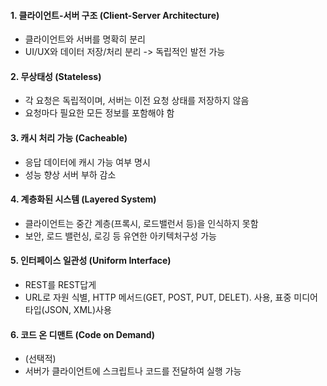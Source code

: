 #### 1. 클라이언트-서버 구조 (Client-Server Architecture)
- 클라이언트와 서버를 명확히 분리
- UI/UX와 데이터 저장/처리 분리 -> 독립적인 발전 가능

#### 2. 무상태성 (Stateless)
- 각 요청은 독립적이며, 서버는 이전 요청 상태를 저장하지 않음
- 요청마다 필요한 모든 정보를 포함해야 함

#### 3. 캐시 처리 가능 (Cacheable)
- 응답 데이터에 캐시 가능 여부 명시
- 성능 향상 서버 부하 감소

#### 4. 계층화된 시스템 (Layered System)
- 클라이언트는 중간 계층(프록시, 로드밸런서 등)을 인식하지 못함
- 보안, 로드 밸런싱, 로깅 등 유연한 아키텍처구성 가능

#### 5. 인터페이스 일관성 (Uniform Interface)
- REST를 REST답게
- URL로 자원 식별, HTTP 메서드(GET, POST, PUT, DELET). 사용, 표중 미디어타입(JSON, XML)사용

#### 6. 코드 온 디맨트 (Code on Demand)
- (선택적)
- 서버가 클라이언트에 스크립트나 코드를 전달하여 실행 가능